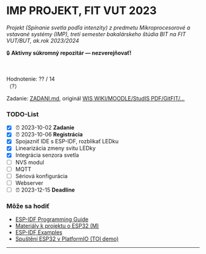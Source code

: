 # IMP PROJEKT, FIT VUT 2023 #

*Projekt (Spínanie svetla podľa intenzity) z predmetu Mikroprocesorové a vstavané systémy (IMP), tretí semester bakalárskeho štúdia BIT na FIT VUT/BUT, ak.rok 2023/2024*

🔒 **Aktívny súkromný repozitár — nezverejňovať!**
<!-- 🗄️ **Súkromný archivovaný repozitár!** -->
<!-- ⚠️ **Zverejnené pre archívne účely — nekopírujte, nula by Vás mrzela. Za nič také nenesiem žiadnu zodpovednosť!** Všetky odovzdané projekty prechádzajú kontrolou plagiátorstva, pri ktorej sa porovnávajú aj s dávnejšie odovzdanými riešeniami. -->
<br />

Hodnotenie: ?? / 14<br />（?）

Zadanie: [ZADANI.md](ZADANI.md), originál [WIS WIKI/MOODLE/StudIS PDF/GitFIT/...](https://www.vut.cz/)

### TODO-List ###

- [X] ⏰ 2023-10-02 **Zadanie**
- [X] ⏰ 2023-10-06 **Registrácia**
- [X] Spojazniť IDE s ESP-IDF, rozblikať LEDku
- [X] Linearizácia zmeny svitu LEDky
- [X] Integrácia senzora svetla
- [ ] NVS modul
- [ ] MQTT
- [ ] Sériová konfigurácia
- [ ] Webserver
- [ ] ⏰ 2023-12-15 **Deadline**

<!-- Môže-nemusí byť -->
### Môže sa hodiť ###

- [ESP-IDF Programming Guide](https://docs.espressif.com/projects/esp-idf/en/latest/esp32/index.html)
- [Materiály k projektu o ESP32 (M)](https://moodle.vut.cz/mod/page/view.php?id=338880)
- [ESP-IDF Examples](https://github.com/espressif/esp-idf/tree/master/examples)
- [Spuštění ESP32 v PlatformIO (TOI demo)](https://www.youtube.com/watch?v=v1lCXLQuA9s)

----------------------------------------------
